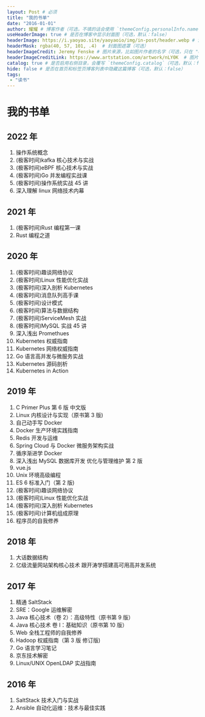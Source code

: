 ```yaml
---
layout: Post # 必须
title: "我的书单"
date: "2016-01-01"
author: 耀耀 # 博客作者（可选，不填的话会使用 `themeConfig.personalInfo.name`）
useHeaderImage: true # 是否在博客中显示封面图（可选，默认：false）
headerImage: https://i.yaoyao.site/yaoyaoio/img/in-post/header.webp # 博客封面图（必须，即使上一项选了 false，因为图片也需要在首页显示）
headerMask: rgba(40, 57, 101, .4)  # 封面图遮罩（可选）
headerImageCredit: Jeremy Fenske # 图片来源，比如图片作者的名字（可选，只在 "useHeaderImage: true" 时有效）
headerImageCreditLink: https://www.artstation.com/artwork/nLY0K  # 图片来源的链接（可选，只在 "useHeaderImage: true" 时有效）
catalog: true # 是否启用右侧目录，会覆写 `themeConfig.catalog`（可选，默认：false）
hide: false # 是否在首页和标签页博客列表中隐藏这篇博客（可选，默认：false）
tags:
 - "读书"
---
```


# 我的书单

## 2022 年
1. 操作系统概念
2. (极客时间)kafka 核心技术与实战
3. (极客时间)eBPF 核心技术与实战
4. (极客时间)Go 并发编程实战课
5. (极客时间)操作系统实战 45 讲
6. 深入理解 linux 网络技术内幕

## 2021 年
1. (极客时间)Rust 编程第一课
2. Rust 编程之道

## 2020 年
1. (极客时间)趣谈网络协议
2. (极客时间)Linux 性能优化实战
3. (极客时间)深入剖析 Kubernetes
4. (极客时间)消息队列高手课
5. (极客时间)设计模式
6. (极客时间)算法与数据结构
7. (极客时间)ServiceMesh 实战
8. (极客时间)MySQL 实战 45 讲
9. 深入浅出 Promethues
10. Kubernetes 权威指南
11. Kubernetes 网络权威指南
12. Go 语言高并发与微服务实战
13. Kubernetes 源码剖析
14. Kubernetes in Action

## 2019 年
1. C Primer Plus 第 6 版 中文版
2. Linux 内核设计与实现（原书第 3 版)
3. 自己动手写 Docker
4. Docker 生产环境实践指南
5. Redis 开发与运维
6. Spring Cloud 与 Docker 微服务架构实战
7. 循序渐进学 Docker
8. 深入浅出 MySQL 数据库开发 优化与管理维护 第 2 版
9. vue.js
10. Unix 环境高级编程
11. ES 6 标准入门（第 2 版)
12. (极客时间)趣谈网络协议
13. (极客时间)Linux 性能优化实战
14. (极客时间)深入剖析 Kubernetes
15. (极客时间)计算机组成原理
16. 程序员的自我修养

## 2018 年
1. 大话数据结构
2. 亿级流量网站架构核心技术 跟开涛学搭建高可用高并发系统

## 2017 年
1. 精通 SaltStack
2. SRE：Google 运维解密
3. Java 核心技术（卷 2）：高级特性（原书第 9 版）
4. Java 核心技术 卷 I：基础知识（原书第 10 版）
5. Web 全栈工程师的自我修养
6. Hadoop 权威指南（第 3 版 修订版)
7. Go 语言学习笔记
8. 京东技术解密
9. Linux/UNIX OpenLDAP 实战指南

## 2016 年
1. SaltStack 技术入门与实战
2. Ansible 自动化运维：技术与最佳实践
